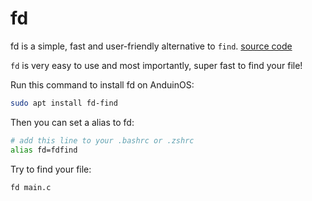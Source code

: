 # fd

fd is a simple, fast and user-friendly alternative to `find`. [source code](https://github.com/sharkdp/fd)

`fd` is very easy to use and most importantly, super fast to find your file!

Run this command to install fd on AnduinOS:

```bash
sudo apt install fd-find
```

Then you can set a alias to fd:

```bash
# add this line to your .bashrc or .zshrc
alias fd=fdfind
```

Try to find your file:

```bash
fd main.c
```
